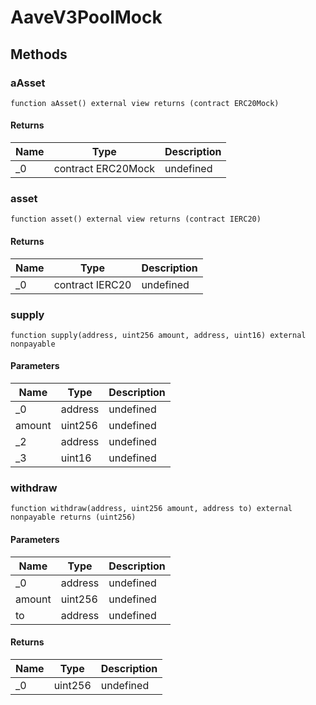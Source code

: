# AaveV3PoolMock









## Methods

### aAsset

```solidity
function aAsset() external view returns (contract ERC20Mock)
```






#### Returns

| Name | Type | Description |
|---|---|---|
| _0 | contract ERC20Mock | undefined |

### asset

```solidity
function asset() external view returns (contract IERC20)
```






#### Returns

| Name | Type | Description |
|---|---|---|
| _0 | contract IERC20 | undefined |

### supply

```solidity
function supply(address, uint256 amount, address, uint16) external nonpayable
```





#### Parameters

| Name | Type | Description |
|---|---|---|
| _0 | address | undefined |
| amount | uint256 | undefined |
| _2 | address | undefined |
| _3 | uint16 | undefined |

### withdraw

```solidity
function withdraw(address, uint256 amount, address to) external nonpayable returns (uint256)
```





#### Parameters

| Name | Type | Description |
|---|---|---|
| _0 | address | undefined |
| amount | uint256 | undefined |
| to | address | undefined |

#### Returns

| Name | Type | Description |
|---|---|---|
| _0 | uint256 | undefined |




